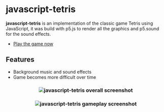 # javascript-tetris

**javascript-tetris** is an implementation of the classic game Tetris using JavaScript, it was build with p5.js to render all the graphics and p5.sound for the sound effects.

* [Play the game now]

Features
--------

* Background music and sound effects
* Game becomes more difficult over time

<h3 align="center">
  <img src="https://dl.dropboxusercontent.com/s/ifg9x6a1k9vw9uq/tetris_01.png?dl=0" alt="javascript-tetris overall screenshot" />
</h3>

<h3 align="center">
  <img src="https://dl.dropboxusercontent.com/s/d4fptg4b4pc6vav/tetris_02.png?dl=0" alt="javascript-tetris gameplay screenshot" />
</h3>

<!---
Link References
-->

[Play the game now]:https://github.com/ryanoasis/nerd-fonts
